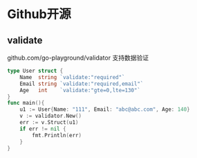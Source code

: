 # Github开源

## validate
github.com/go-playground/validator 支持数据验证
```go
type User struct {
	Name  string `validate:"required"`
	Email string `validate:"required,email"`
	Age   int    `validate:"gte=0,lte=130"`
}
func main(){
    u1 := User{Name: "111", Email: "abc@abc.com", Age: 140}
    v := validator.New()
    err := v.Struct(u1)
    if err != nil {
        fmt.Println(err)
    }
}
```